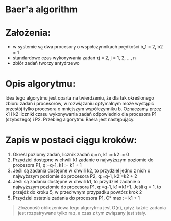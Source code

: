 # Baer'a algorithm

# Założenia:

* w systemie są dwa procesory o współczynnikach prędkości b_1 = 2, b2 = 1
* standardowe czas wykonywania zadań τj = 2, j = 1, 2, …, n 
* zbiór zadań tworzy antydrzewo

# Opis algorytmu:

Idea tego algorytmu jest oparta na twierdzeniu, że dla tak określonego zbioru zadań i
procesorów, w rozwiązaniu optymalnym może wystąpić przestój tylko procesora o mniejszym
współczynniku b. Oznaczamy przez k1 i k2 liczniki czasu wykonywania zadań odpowiednio dla
procesora P1 (szybszego) i P2. Przebieg algorytmu Baera jest następujący.

# Zapis w postaci ciągu kroków:

1. Określ poziomy zadań, licznik zadań q:=n, k1 := k2 := 0
2. Przydziel dostępne w chwili k1 zadanie o najwyższym poziomie do procesora P1, q:=q-1,
k1 := k1 + 1
3. Jeśli są zadania dostępne w chwili k2, to przydziel jedno z nich o najwyższym poziomie
do procesora P2, q:=q-1, k2:=k2 + 2
4. Jeśli są zadania dostępne w chwili k1, to przydziel zadanie o najwyższym poziomie do
procesora P1, q:=q-1, k1:=k1+1. Jeśli q = 1, to przejdź do kroku 5, w przeciwnym
przypadku powtórz krok 2
5. Przydziel ostatnie zadania do procesora P1, C*
max := k1 + 1

> Złożoność obliczeniowa tego algorytmu jest O(n), gdyż każde zadania jest rozpatrywane tylko
raz, a czas z tym związany jest stały. 
